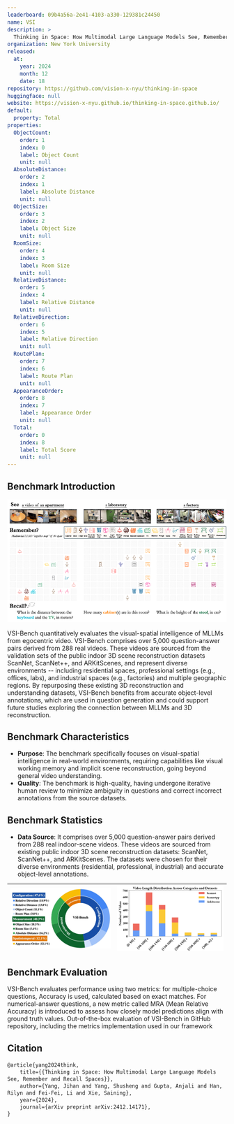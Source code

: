 ```yaml
---
leaderboard: 09b4a56a-2e41-4103-a330-129381c24450
name: VSI
description: >
  Thinking in Space: How Multimodal Large Language Models See, Remember and Recall Spaces
organization: New York University
released:
  at:
    year: 2024
    month: 12
    date: 18
repository: https://github.com/vision-x-nyu/thinking-in-space
huggingface: null
website: https://vision-x-nyu.github.io/thinking-in-space.github.io/
default:
  property: Total
properties:
  ObjectCount:
    order: 1
    index: 0
    label: Object Count
    unit: null
  AbsoluteDistance:
    order: 2
    index: 1
    label: Absolute Distance
    unit: null
  ObjectSize:
    order: 3
    index: 2
    label: Object Size
    unit: null
  RoomSize:
    order: 4
    index: 3
    label: Room Size
    unit: null
  RelativeDistance:
    order: 5
    index: 4
    label: Relative Distance
    unit: null
  RelativeDirection:
    order: 6
    index: 5
    label: Relative Direction
    unit: null
  RoutePlan:
    order: 7
    index: 6
    label: Route Plan
    unit: null
  AppearanceOrder:
    order: 8
    index: 7
    label: Appearance Order
    unit: null
  Total:
    order: 0
    index: 8
    label: Total Score
    unit: null
---
```


## Benchmark Introduction

![alt text](assets/1-1.png)

VSI-Bench quantitatively evaluates the visual-spatial intelligence of MLLMs from egocentric video. VSI-Bench comprises over 5,000 question-answer pairs derived from 288 real videos. These videos are sourced from the validation sets of the public indoor 3D scene reconstruction datasets ScanNet, ScanNet++, and ARKitScenes, and represent diverse environments -- including residential spaces, professional settings (e.g., offices, labs), and industrial spaces (e.g., factories) and multiple geographic regions. By repurposing these existing 3D reconstruction and understanding datasets, VSI-Bench benefits from accurate object-level annotations, which are used in question generation and could support future studies exploring the connection between MLLMs and 3D reconstruction.

## Benchmark Characteristics

- **Purpose**: The benchmark specifically focuses on visual-spatial intelligence in real-world environments, requiring capabilities like visual working memory and implicit scene reconstruction, going beyond general video understanding.
- **Quality**: The benchmark is high-quality, having undergone iterative human review to minimize ambiguity in questions and correct incorrect annotations from the source datasets.

## Benchmark Statistics

- **Data Source**: It comprises over 5,000 question-answer pairs derived from 288 real indoor-scene videos. These videos are sourced from existing public indoor 3D scene reconstruction datasets: ScanNet, ScanNet++, and ARKitScenes. The datasets were chosen for their diverse environments (residential, professional, industrial) and accurate object-level annotations.

| ![](assets/1-2.png) | ![](assets/1-3.png) |
|---------------------|---------------------|

## Benchmark Evaluation

VSI-Bench evaluates performance using two metrics: for multiple-choice questions, Accuracy is used, calculated based on exact matches. For numerical-answer questions, a new metric called MRA (Mean Relative Accuracy) is introduced to assess how closely model predictions align with ground truth values. Out-of-the-box evaluation of VSI-Bench in GitHub repository, including the metrics implementation used in our framework
## Citation

```
@article{yang2024think,
    title={{Thinking in Space: How Multimodal Large Language Models See, Remember and Recall Spaces}},
    author={Yang, Jihan and Yang, Shusheng and Gupta, Anjali and Han, Rilyn and Fei-Fei, Li and Xie, Saining},
    year={2024},
    journal={arXiv preprint arXiv:2412.14171},
}

```
